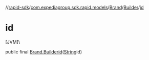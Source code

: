//[rapid-sdk](../../../../index.md)/[com.expediagroup.sdk.rapid.models](../../index.md)/[Brand](../index.md)/[Builder](index.md)/[id](id.md)

# id

[JVM]\

public final [Brand.Builder](index.md)[id](id.md)([String](https://docs.oracle.com/javase/8/docs/api/java/lang/String.html)id)
